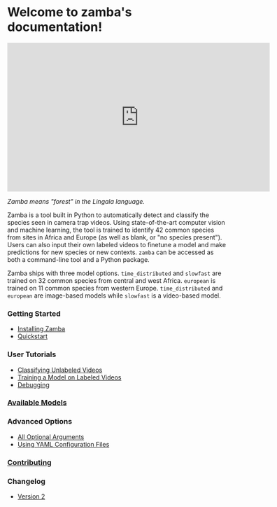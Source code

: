 Welcome to zamba's documentation!
=================================


<div class="embed-responsive embed-responsive-16by9" width=500>
    <iframe width=600 height=340 class="embed-responsive-item" src="https://s3.amazonaws.com/drivendata-public-assets/monkey-vid.mp4" frameborder="0" allowfullscreen=""></iframe>
</div>

*Zamba means "forest" in the Lingala language.*

Zamba is a tool built in Python to automatically detect and classify the species seen in camera trap videos. Using state-of-the-art computer vision and machine learning, the tool is trained to identify 42 common species from sites in Africa and Europe (as well as blank, or "no species present"). Users can also input their own labeled videos to finetune a model and make predictions for new species or new contexts. `zamba` can be accessed as both a command-line tool and a Python package.

Zamba ships with three model options. `time_distributed` and `slowfast` are
trained on 32 common species from central and west Africa. `european` is trained
on 11 common species from western Europe. `time_distributed` and `european` are image-based models while `slowfast` is a video-based model.

### Getting Started
- [Installing Zamba](install.md)
- [Quickstart](quickstart.md)

### User Tutorials
- [Classifying Unlabeled Videos](predict-tutorial.md)
- [Training a Model on Labeled Videos](train-tutorial.md)
- [Debugging](debugging.md)

### [Available Models](models.md)

### Advanced Options
- [All Optional Arguments](configurations.md)
- [Using YAML Configuration Files](yaml-config.md)

### [Contributing](contribute.md)

### Changelog
- [Version 2](v2_updates.md)
